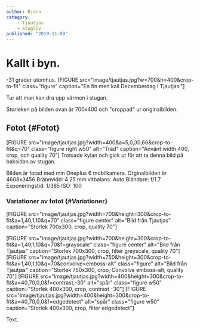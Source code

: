 ```yaml
---
author: Björn
category:
    - Tjautjas
    - Stugliv
published: "2019-11-09"
---
```

Kallt i byn.
==================================
-31 grader utomhus.
[FIGURE src="image/tjautjas.jpg?w=700&h=400&crop-to-fit" class="figure" caption="En fin men kall Decemberdag i Tjautjas."]

<!--more-->
Tur att man kan dra upp värmen i stugan.

Storleken på bilden ovan är 700x400 och "croppad" ur originalbilden.




Fotot {#Fotot}
-----------------------------------
[FIGURE src="image/tjautjas.jpg?width=400&a=5,0,30,66&crop-to-fit&q=70" class="figure right w50" alt="Träd" caption="Använt width 400, crop, och quality 70"]
Trotsade kylan och gick ut för att ta denna bild på baksidan av stugan.


Bilden är fotad med min Oneplus 6 mobilkamera.
Orginalbilden är 4608x3456
Brännvidd: 4.25 mm
vitbalans: Auto
Bländare: f/1.7
Exponeringstid: 1/385
ISO: 100  









### Variationer av fotot {#Variationer}
[FIGURE src="image/tjautjas.jpg?width=700&height=300&crop-to-fit&a=1,40,1,10&q=70" class="figure center" alt="Bild från Tjautjas" caption="Storlek 700x300, crop, quality 70"]

[FIGURE src="image/tjautjas.jpg?width=700&height=300&crop-to-fit&a=1,40,1,10&q=70&f=grayscale" class="figure center" alt="Bild från Tjautjas" caption="Storlek 700x300, crop, filter greyscale, quality 70"]
[FIGURE src="image/tjautjas.jpg?width=750&height=300&crop-to-fit&a=1,40,1,10&q=70&convolve=emboss-alt" class="figure" alt="Bild från Tjautjas" caption="Storlek 750x300, crop, Convolve emboss-alt, quality 70"]
[FIGURE src="image/tjautjas.jpg?width=400&height=300&crop-to-fit&a=40,70,0,0&f=contrast,-30" alt="spår" class="figure w50" caption="Storlek 400x300, crop, contrast -30"]
[FIGURE src="image/tjautjas.jpg?width=400&height=300&crop-to-fit&a=40,70,0,0&f=edgedetect" alt="spår" class="figure w50" caption="Storlek 400x300, crop, filter edgedetect"]

Text.
